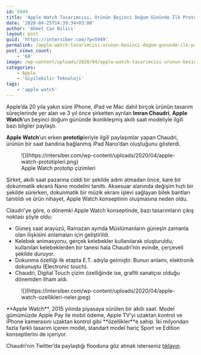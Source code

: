 ```yaml
---
id: 5949
title: 'Apple Watch Tasarımcısı, Ürünün Beşinci Doğum Gününde İlk Prototipleri Paylaştı'
date: '2020-04-25T14:39:34+03:00'
author: 'Ahmet Can Bilici'
layout: post
guid: 'https://intersiber.com/?p=5949'
permalink: /apple-watch-tasarimcisi-urunun-besinci-dogum-gununde-ilk-prototipleri-paylasti/
post_views_count:
    - '68'
image: /wp-content/uploads/2020/04/apple-watch-tasarimcisi-urunun-besinci-dogum-gununde-ilk-prototipleri-paylasti.jpg
categories:
    - Apple
    - 'Giyilebilir Teknoloji'
tags:
    - 'apple watch'
---
```


Apple’da 20 yıla yakın süre iPhone, iPad ve Mac dahil birçok ürünün tasarım süreçlerinde yer alan ve 3 yıl önce şirketten ayrılan **Imran Chaudri**, **Apple Watch**’un beşinci doğum gününde ikonikleşmiş akıllı saat modeliyle ilgili bazı bilgiler paylaştı.

**Apple Watch**’un erken **prototip**leriyle ilgili paylaşımlar yapan Chaudri, ürünün bir saat bandına bağlanmış iPad Nano’dan oluştuğunu gösterdi.

<figure class="wp-block-image size-large">![](https://intersiber.com/wp-content/uploads/2020/04/apple-watch-prototipleri.png)<figcaption>Apple Watch prototip çizimleri</figcaption></figure>Şirket, akıllı saat pazarına ciddi bir şekilde adım atmadan önce, kare bir dokunmatik ekranlı Nano modelini tanıttı. Aksesuar alanında değişim hızlı bir şekilde sürerken, dokunmatik bir müzik ekranı işlevi sağlayan bilek bantları tanıtıldı ve ürün nihayet, Apple Watch konseptinin oluşmasına neden oldu.

Claudri’ye göre, o dönemki Apple Watch konseptinde, bazı tasarımların çıkış noktası şöyle oldu:

- Güneş saat arayüzü, Ramazan ayında Müslümanların güneşin zamanla olan ilişkisini anlamaları için geliştirildi.
- Kelebek animasyonu, gerçek kelebekler kullanılarak oluşturuldu, kullanılan kelebeklerden bir tanesi hala Chaudri’nin evinde, çerçeveli şekilde duruyor.
- Dokunma özelliği ilk etapta E.T. adıyla gelmiştir. Bunun anlamı, elektronik dokunuştu (Electronic touch).
- Chaudri, Digital Touch çizim özelliğinde ise, grafiti sanatçısı olduğu dönemden ilham aldı.

<figure class="wp-block-image size-large">![](https://intersiber.com/wp-content/uploads/2020/04/apple-watch-ozellikleri-neler.jpeg)</figure>**Apple Watch**, 2015 yılında piyasaya sürülen bir akıllı saat. Model gümümüzde Apple Pay ile mobil ödeme, Apple TV’yi uzaktan kontrol ve iPhone kamerasını uzaktan kontrol gibi **özellikler**e sahip. İki milyondan fazla farklı tasarım içeren model, standart model hariç Sport ve Edition konseptlerini de içeriyor.

Chaudri’nin Twitter’da paylaştığı flooduna göz atmak isterseniz [tıklayın](https://twitter.com/imranchaudhri/status/1253727065393618947).